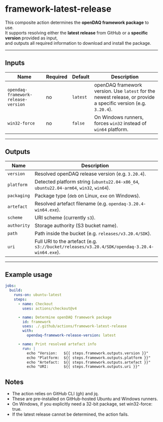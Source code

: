 # framework-latest-release

This composite action determines the **openDAQ framework package** to use.  
It supports resolving either the **latest release** from GitHub or a **specific version** provided as input,  
and outputs all required information to download and install the package.

---

## Inputs

| Name                                | Required | Default | Description |
|-------------------------------------|----------|---------|-------------|
| `opendaq-framework-release-version` | no       | `latest`| openDAQ framework version. Use `latest` for the newest release, or provide a specific version (e.g. `3.20.4`). |
| `win32-force`                       | no       | `false` | On Windows runners, forces `win32` instead of `win64` platform. |

---

## Outputs

| Name       | Description |
|------------|-------------|
| `version`  | Resolved openDAQ release version (e.g. `3.20.4`). |
| `platform` | Detected platform string (`ubuntu22.04-x86_64`, `ubuntu22.04-arm64`, `win32`, `win64`). |
| `packaging`| Package type (`deb` on Linux, `exe` on Windows). |
| `artefact` | Resolved artefact filename (e.g. `opendaq-3.20.4-win64.exe`). |
| `scheme`   | URI scheme (currently `s3`). |
| `authority`| Storage authority (S3 bucket name). |
| `path`     | Path inside the bucket (e.g. `releases/v3.20.4/SDK`). |
| `uri`      | Full URI to the artefact (e.g. `s3://bucket/releases/v3.20.4/SDK/opendaq-3.20.4-win64.exe`). |

---

## Example usage

```yaml
jobs:
  build:
    runs-on: ubuntu-latest
    steps:
      - name: Checkout
        uses: actions/checkout@v4

      - name: Determine openDAQ framework package
        id: framework
        uses: ./.github/actions/framework-latest-release
        with:
          opendaq-framework-release-version: latest

      - name: Print resolved artefact info
        run: |
          echo "Version:   ${{ steps.framework.outputs.version }}"
          echo "Platform:  ${{ steps.framework.outputs.platform }}"
          echo "Artefact:  ${{ steps.framework.outputs.artefact }}"
          echo "URI:       ${{ steps.framework.outputs.uri }}"
```

## Notes
- The action relies on GitHub CLI (gh) and jq.
- These are pre-installed on GitHub-hosted Ubuntu and Windows runners.
- On Windows, if you explicitly need a 32-bit package, set win32-force: true.
- If the latest release cannot be determined, the action fails.
